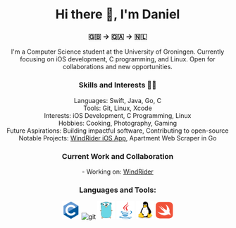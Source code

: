 <h1 align="center">Hi there 👋, I'm Daniel</h1>

<h3 align="center">🇬🇧 -> 🇶🇦 -> 🇳🇱</h3>

<p align="center">I'm a Computer Science student at the University of Groningen. Currently focusing on iOS development, C programming, and Linux. Open for collaborations and new opportunities.</p>

<h3 align="center">Skills and Interests 🧑‍💻 </h3>

<p align="center">
Languages: Swift, Java, Go, C <br>
Tools: Git, Linux, Xcode <br>
Interests: iOS Development, C Programming, Linux <br>
Hobbies: Cooking, Photography, Gaming <br>
Future Aspirations: Building impactful software, Contributing to open-source <br>
Notable Projects: <a href="https://github.com/Daiigr/windrider-ios.git">WindRider iOS App</a>, Apartment Web Scraper in Go
</p>

<h3 align="center">Current Work and Collaboration</h3>

<p align="center">
- Working on: <a href="https://github.com/Daiigr/windrider-ios.git">WindRider</a> <br>
</p>

<h3 align="center">Languages and Tools:</h3>
<p align="center"> <img src="https://raw.githubusercontent.com/devicons/devicon/master/icons/c/c-original.svg" alt="c" width="40" height="40"/> <img src="https://www.vectorlogo.zone/logos/git-scm/git-scm-icon.svg" alt="git" width="40" height="40"/> <img src="https://raw.githubusercontent.com/devicons/devicon/master/icons/go/go-original.svg" alt="go" width="40" height="40"/> <img src="https://raw.githubusercontent.com/devicons/devicon/master/icons/java/java-original.svg" alt="java" width="40" height="40"/> <img src="https://raw.githubusercontent.com/devicons/devicon/master/icons/linux/linux-original.svg" alt="linux" width="40" height="40"/> <img src="https://raw.githubusercontent.com/devicons/devicon/master/icons/swift/swift-original.svg" alt="swift" width="40" height="40"/> </p>